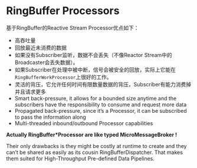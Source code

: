 # RingBuffer Processors

基于RingBuffer的Reactive Stream Processor优点如下：

* 高吞吐量
* 回放最近未消费的数据
 * 如果没有Subscriber监听，数据不会丢失（不像Reactor Stream中的Broadcaster会丢失数据）。
 * 如果Subscriber在处理中被中断，信号会被安全的回放，实际上它能在`RingBufferWorkProcessor`上很好的工作。
* 灵活的背压，它允许任何时间有限数量数据的背压，Subscriber有能力消费掉并且请求更多
* Smart back-pressure, it allows for a bounded size anytime and the subscribers have the responsibility to consume and request more data
* Propagated back-pressure, since it’s a Processor, it can be subscribed to pass the information along
* Multi-threaded inbound/outbound Processor capabilities

**Actually RingBuffer*Processor are like typed MicroMessageBroker !**

Their only drawbacks is they might be costly at runtime to create and they can’t be shared as easily as its cousin RingBufferDispatcher. That makes them suited for High-Throughput Pre-defined Data Pipelines.

